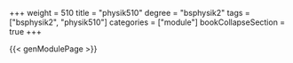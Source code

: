 +++
weight = 510
title = "physik510"
degree = "bsphysik2"
tags = ["bsphysik2", "physik510"]
categories = ["module"]
bookCollapseSection = true
+++

{{< genModulePage >}}
